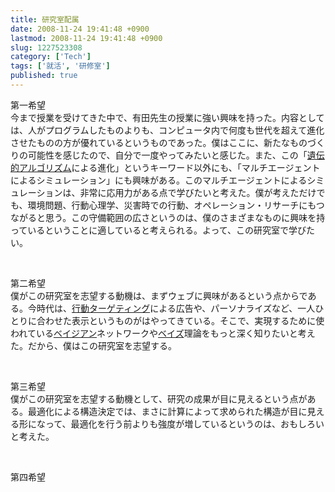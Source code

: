 ```yaml
---
title: 研究室配属
date: 2008-11-24 19:41:48 +0900
lastmod: 2008-11-24 19:41:48 +0900
slug: 1227523308
category: ['Tech']
tags: ['就活', '研修室']
published: true
---
```



<p>第一希望<br />
今まで授業を受けてきた中で、有田先生の授業に強い興味を持った。内容としては、人がプログラムしたものよりも、コンピュータ内で何度も世代を超えて進化させたものの方が優れているというものであった。僕はここに、新たなものづくりの可能性を感じたので、自分で一度やってみたいと感じた。また、この「<a class="keyword" href="http://d.hatena.ne.jp/keyword/%B0%E4%C5%C1%C5%AA%A5%A2%A5%EB%A5%B4%A5%EA%A5%BA%A5%E0">遺伝的アルゴリズム</a>による進化」というキーワード以外にも、「マルチエージェントによるシミュレーション」にも興味がある。このマルチエージェントによるシミュレーションは、非常に応用力がある点で学びたいと考えた。僕が考えただけでも、環境問題、行動心理学、災害時での行動、オペレーション・リサーチにもつながると思う。この守備範囲の広さというのは、僕のさまざまなものに興味を持っているということに適していると考えられる。よって、この研究室で学びたい。</p><br />
<p>第二希望<br />
僕がこの研究室を志望する動機は、まずウェブに興味があるという点からである。今時代は、<a class="keyword" href="http://d.hatena.ne.jp/keyword/%B9%D4%C6%B0%A5%BF%A1%BC%A5%B2%A5%C6%A5%A3%A5%F3%A5%B0">行動ターゲティング</a>による広告や、パーソナライズなど、一人ひとりに合わせた表示というものがはやってきている。そこで、実現するために使われている<a class="keyword" href="http://d.hatena.ne.jp/keyword/%A5%D9%A5%A4%A5%B8%A5%A2%A5%F3">ベイジアン</a>ネットワークや<a class="keyword" href="http://d.hatena.ne.jp/keyword/%A5%D9%A5%A4%A5%BA">ベイズ</a>理論をもっと深く知りたいと考えた。だから、僕はこの研究室を志望する。</p><br />
<p>第三希望<br />
僕がこの研究室を志望する動機として、研究の成果が目に見えるという点がある。最適化による構造決定では、まさに計算によって求められた構造が目に見える形になって、最適化を行う前よりも強度が増しているというのは、おもしろいと考えた。</p><br />
<p>第四希望</p>

